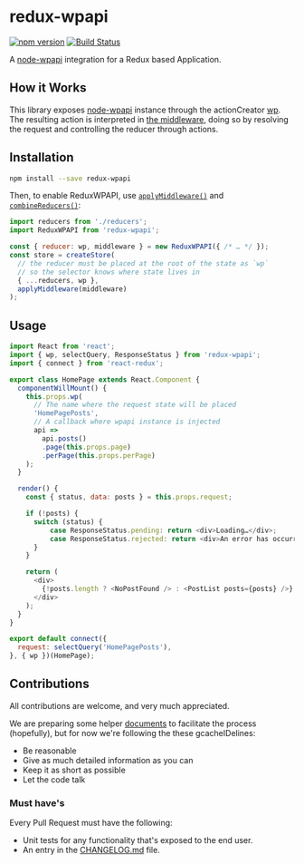 # redux-wpapi
[![npm version](https://img.shields.io/npm/v/redux.svg?style=flat-square)](https://www.npmjs.com/package/redux-wpapi)
[![Build Status](https://travis-ci.org/log-oscon/redux-wpapi.svg?branch=master)](https://travis-ci.org/log-oscon/redux-wpapi)

A [node-wpapi](https://github.com/WP-API/node-wpapi) integration for a Redux based Application.

## How it Works
This library exposes [node-wpapi](https://github.com/WP-API/node-wpapi)  instance through the actionCreator [wp](#wp-Action-Creator). The resulting
action is interpreted in [the middleware](#the-middleware), doing so by resolving the request and controlling the reducer through actions.

## Installation
```sh
npm install --save redux-wpapi
```
Then, to enable ReduxWPAPI, use [`applyMiddleware()`](http://redux.js.org/docs/api/applyMiddleware.html) and [`combineReducers()`](http://redux.js.org/docs/api/combineReducers.html):

```js
import reducers from './reducers';
import ReduxWPAPI from 'redux-wpapi';

const { reducer: wp, middleware } = new ReduxWPAPI({ /* … */ });
const store = createStore(
  // the reducer must be placed at the root of the state as `wp`
  // so the selector knows where state lives in
  { ...reducers, wp },
  applyMiddleware(middleware)
);

```

## Usage
```js
import React from 'react';
import { wp, selectQuery, ResponseStatus } from 'redux-wpapi';
import { connect } from 'react-redux';

export class HomePage extends React.Component {
  componentWillMount() {
    this.props.wp(
      // The name where the request state will be placed
      'HomePagePosts',
      // A callback where wpapi instance is injected
      api =>
        api.posts()
        .page(this.props.page)
        .perPage(this.props.perPage)
    );
  }

  render() {
    const { status, data: posts } = this.props.request;

    if (!posts) {
      switch (status) {
          case ResponseStatus.pending: return <div>Loading…</div>;
          case ResponseStatus.rejected: return <div>An error has occurred</div>;
      }
    }

    return (
      <div>
        {!posts.length ? <NoPostFound /> : <PostList posts={posts} />}
      </div>
    );
  }
}

export default connect({
  request: selectQuery('HomePagePosts'),
}, { wp })(HomePage);
```

## Contributions

All contributions are welcome, and very much appreciated.

We are preparing some helper [documents](https://github.com/log-oscon/redux-wpapi/issues/4) to facilitate the process (hopefully), but for now we're following the these gcacheIDelines:

* Be reasonable
* Give as much detailed information as you can
* Keep it as short as possible
* Let the code talk

### Must have's

Every Pull Request must have the following:

* Unit tests for any functionality that's exposed to the end user.
* An entry in the [CHANGELOG.md](https://github.com/log-oscon/redux-wpapi/master/CHANGELOG.md) file.
